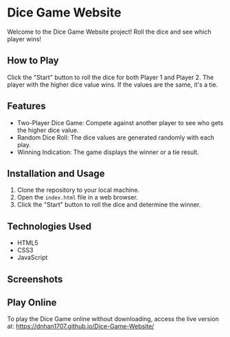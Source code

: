 
<h1>Dice Game Website</h1>
<p>Welcome to the Dice Game Website project! Roll the dice and see which player wins!</p>

<h2>How to Play</h2>
<p>Click the "Start" button to roll the dice for both Player 1 and Player 2. The player with the higher dice value wins. If the values are the same, it's a tie.</p>

<h2>Features</h2>
<ul>
  <li> Two-Player Dice Game: Compete against another player to see who gets the higher dice value.</li>
  <li>Random Dice Roll: The dice values are generated randomly with each play.</li>
  <li>Winning Indication: The game displays the winner or a tie result.</li>
</ul>

<h2>Installation and Usage</h2>
<ol>
  <li>Clone the repository to your local machine.</li>
  <li>Open the <code>index.html</code> file in a web browser.</li>
  <li>Click the "Start" button to roll the dice and determine the winner.</li>
</ol>

<h2>Technologies Used</h2>
<ul>
  <li>HTML5</li>
  <li>CSS3</li>
  <li>JavaScript</li>
</ul>

<h2>Screenshots</h2>
<!-- Add any relevant screenshots here -->

<h2>Play Online</h2>
<p>To play the Dice Game online without downloading, access the live version at:
  <a href="https://dnhan1707.github.io/Dice-Game-Website/" target="_blank">https://dnhan1707.github.io/Dice-Game-Website/</a>
</p>
